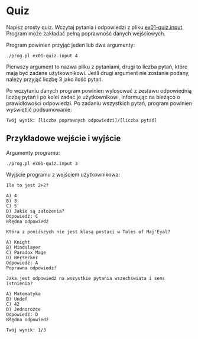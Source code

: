 # Quiz
Napisz prosty quiz. Wczytaj pytania i odpowiedzi z pliku
[ex01-quiz.input](https://github.com/slimakuj/perl/blob/devel/class03/exercises/ex01-quiz.input).
Program może zakładać pełną poprawność danych wejściowych.

Program powinien przyjąć jeden lub dwa argumenty:
````
./prog.pl ex01-quiz.input 4
````
Pierwszy argument to nazwa pliku z pytaniami, drugi to liczba pytań, które
mają być zadane użytkownikowi. Jeśli drugi argument nie zostanie podany,
należy przyjąć liczbę 3 jako ilość pytań.

Po wczytaniu danych program powinien wylosować z zestawu odpowiednią liczbę
pytań i po kolei zadać je użytkownikowi, informując na bieżąco o prawidłowości
odpowiedzi. Po zadaniu wszystkich pytań, program powinien wyświetlić
podsumowanie:
````
Twój wynik: [liczba poprawnych odpowiedzi]/[liczba pytań]
````

## Przykładowe wejście i wyjście
Argumenty programu:
````
./prog.pl ex01-quiz.input 3
````
Wyjście programu z wejściem użytkownikowa:
````
Ile to jest 2+2?

A) 4
B) 3
C) 5
D) Jakie są założenia?
Odpowiedź: C
Błędna odpowiedź

Która z poniższych nie jest klasą postaci w Tales of Maj'Eyal?

A) Knight
B) Mindslayer
C) Paradox Mage
D) Berserker
Odpowiedź: A
Poprawna odpowiedź!

Jaka jest odpowiedź na wszystkie pytania wszechświata i sens istnienia?

A) Matematyka
B) Undef
C) 42
D) Jednorożce
Odpowiedź: D
Błędna odpowiedź

Twój wynik: 1/3
````
